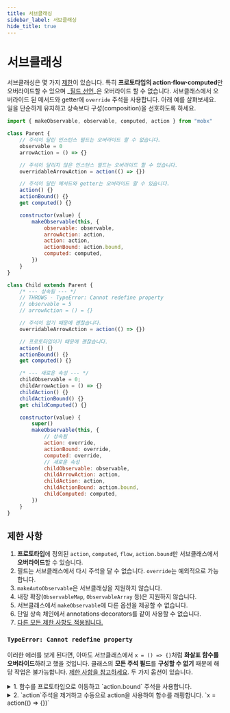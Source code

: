 ```yaml
---
title: 서브클래싱
sidebar_label: 서브클래싱
hide_title: true
---
```


<script async type="text/javascript" src="//cdn.carbonads.com/carbon.js?serve=CEBD4KQ7&placement=mobxjsorg" id="_carbonads_js"></script>

# 서브클래싱

서브클래싱은 몇 가지 [제한](#limitations)이 있습니다. 특히 **프로토타입의 action·flow·computed**만 오버라이드할 수 있으며 _[필드 선언](https://developer.mozilla.org/ko/docs/Web/JavaScript/Reference/Classes#field_declarations)_은 오버라이드 할 수 없습니다. 서브클래스에서 오버라이드 된 메서드와 getter에 `override` 주석을 사용합니다. 아래 예를 살펴보세요. 일을 단순하게 유지하고 상속보다 구성(composition)을 선호하도록 하세요.

```javascript
import { makeObservable, observable, computed, action } from "mobx"

class Parent {
    // 주석이 달린 인스턴스 필드는 오버라이드 할 수 없습니다.
    observable = 0
    arrowAction = () => {}

    // 주석이 달리지 않은 인스턴스 필드는 오버라이드 할 수 있습니다.
    overridableArrowAction = action(() => {})

    // 주석이 달린 메서드와 getter는 오버라이드 할 수 있습니다.
    action() {}
    actionBound() {}
    get computed() {}

    constructor(value) {
        makeObservable(this, {
            observable: observable,
            arrowAction: action,
            action: action,
            actionBound: action.bound,
            computed: computed,
        })
    }
}

class Child extends Parent {
    /* --- 상속됨 --- */
    // THROWS - TypeError: Cannot redefine property
    // observable = 5
    // arrowAction = () = {}

    // 주석이 없기 때문에 괜찮습니다.
    overridableArrowAction = action(() => {})

    // 프로토타입이기 때문에 괜찮습니다.
    action() {}
    actionBound() {}
    get computed() {}

    /* --- 새로운 속성 --- */
    childObservable = 0;
    childArrowAction = () => {}
    childAction() {}
    childActionBound() {}
    get childComputed() {}

    constructor(value) {
        super()
        makeObservable(this, {
            // 상속됨
            action: override,
            actionBound: override,
            computed: override,
            // 새로운 속성
            childObservable: observable,
            childArrowAction: action,
            childAction: action,
            childActionBound: action.bound,
            childComputed: computed,
        })
    }
}
```

## 제한 사항

1. **프로토타입**에 정의된 `action`, `computed`, `flow`, `action.bound`만 서브클래스에서 **오버라이드**할 수 있습니다.
1. 필드는 서브클래스에서 다시 주석을 달 수 없습니다. `override`는 예외적으로 가능합니다.
1. `makeAutoObservable`은 서브클래싱을 지원하지 않습니다.
1. 내장 확장(`ObservableMap`, `ObservableArray` 등)은 지원하지 않습니다.
1. 서브클래스에서 `makeObservable`에 다른 옵션을 제공할 수 없습니다.
1. 단일 상속 체인에서 annotations·decorators를 같이 사용할 수 없습니다.
1. [다른 모든 제한 사항도 적용됩니다.](observable-state.html#limitations)

### `TypeError: Cannot redefine property`

이러한 에러를 보게 된다면, 아마도 서브클래스에서 `x = () => {}`처럼 **화살표 함수를 오버라이드**하려고 했을 것입니다. 클래스의 **모든 주석 필드**를 **구성할 수 없기** 때문에 해당 작업은 불가능합니다. [제한 사항을 참고하세요](observable-state.md#limitations). 두 가지 옵션이 있습니다.

<details><summary>1. 함수를 프로토타입으로 이동하고 `action.bound` 주석을 사용합니다.</summary>

```javascript
class Parent {
    // action = () => {};
    // =>
    action() {}

    constructor() {
        makeObservable(this, {
            action: action.bound
        })
    }
}
class Child {
    action() {}

    constructor() {
        super()
        makeObservable(this, {
            action: override
        })
    }
}
```

</details>
<details><summary>2. `action`주석을 제거하고 수동으로 action을 사용하여 함수를 래핑합니다. `x = action(() => {})`</summary>

```javascript
class Parent {
    // action = () => {};
    // =>
    action = action(() => {})

    constructor() {
        makeObservable(this, {}) // <-- 주석 제거됨
    }
}
class Child {
    action = action(() => {})

    constructor() {
        super()
        makeObservable(this, {}) // <-- 주석 제거됨
    }
}
```

</details>
